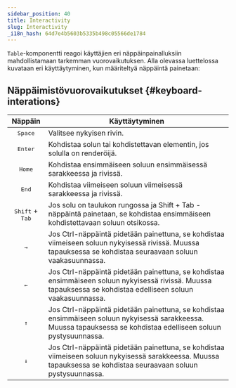 ```yaml
---
sidebar_position: 40
title: Interactivity
slug: Interactivity
_i18n_hash: 64d7e4b5603b5335b498c05566de1784
---
```

`Table`-komponentti reagoi käyttäjien eri näppäinpainalluksiin mahdollistamaan tarkemman vuorovaikutuksen. Alla olevassa luettelossa kuvataan eri käyttäytyminen, kun määriteltyä näppäintä painetaan: 

## Näppäimistövuorovaikutukset {#keyboard-interations}

|Näppäin|Käyttäytyminen|
|:-:|-|
|<kbd>Space</kbd>|Valitsee nykyisen rivin.|
|<kbd>Enter</kbd>|Kohdistaa solun tai kohdistettavan elementin, jos solulla on renderöijä.|
|<kbd>Home</kbd>|Kohdistaa ensimmäiseen soluun ensimmäisessä sarakkeessa ja rivissä.|
|<kbd>End</kbd>|Kohdistaa viimeiseen soluun viimeisessä sarakkeessa ja rivissä.|
|<kbd>Shift</kbd> + <kbd>Tab</kbd>|Jos solu on taulukon rungossa ja Shift + Tab -näppäintä painetaan, se kohdistaa ensimmäiseen kohdistettavaan soluun otsikossa.|
|<kbd>&#8594;</kbd>|Jos Ctrl-näppäintä pidetään painettuna, se kohdistaa viimeiseen soluun nykyisessä rivissä. Muussa tapauksessa se kohdistaa seuraavaan soluun vaakasuunnassa.|
|<kbd>&#8592;</kbd>|Jos Ctrl-näppäintä pidetään painettuna, se kohdistaa ensimmäiseen soluun nykyisessä rivissä. Muussa tapauksessa se kohdistaa edelliseen soluun vaakasuunnassa.|
|<kbd>&#8593;</kbd>|Jos Ctrl-näppäintä pidetään painettuna, se kohdistaa ensimmäiseen soluun nykyisessä sarakkeessa. Muussa tapauksessa se kohdistaa edelliseen soluun pystysuunnassa.|
|<kbd>&#8595;</kbd>|Jos Ctrl-näppäintä pidetään painettuna, se kohdistaa viimeiseen soluun nykyisessä sarakkeessa. Muussa tapauksessa se kohdistaa seuraavaan soluun pystysuunnassa.|
